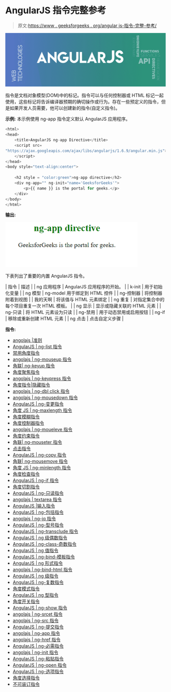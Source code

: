 # AngularJS 指令完整参考

> 原文:[https://www . geeksforgeeks . org/angular js-指令-完整-参考/](https://www.geeksforgeeks.org/angularjs-directives-complete-reference/)

![](img/4dfe222d971b935a65fd89aa27f2c8e4.png)

指令是文档对象模型(DOM)中的标记。指令可以与任何控制器或 HTML 标记一起使用，这些标记将告诉编译器预期的确切操作或行为。存在一些预定义的指令，但是如果开发人员需要，他可以创建新的指令(自定义指令)。

**示例:** 本示例使用 ng-app 指令定义默认 AngularJS 应用程序。

```ts
<html>        
<head> 
    <title>AngularJS ng-app Directive</title> 
    <script src= 
"https://ajax.googleapis.com/ajax/libs/angularjs/1.6.9/angular.min.js">
    </script> 
</head> 
<body style="text-align:center"> 

    <h2 style = "color:green">ng-app directive</h2> 
    <div ng-app="" ng-init="name='GeeksforGeeks'"> 
        <p>{{ name }} is the portal for geeks.</p>
    </div> 
</body>   
</html> 
```

**输出:**

![](img/70c5d3fcbddee0ea74fbf1a0aa8f419a.png)

下表列出了重要的内置 AngularJS 指令。

| 指令 | 描述 |
| ng 应用程序 | AngularJS 应用程序的开始。 |
| k-init | 用于初始化变量 |
| ng 模型 | ng-model 用于绑定到 HTML 控件 |
| ng-控制器 | 将控制器附着到视图 |
| 我的天啊 | 将该值与 HTML 元素绑定 |
| ng 重复 | 对指定集合中的每个项目重复一次 HTML 模板。 |
| ng 显示 | 显示或隐藏关联的 HTML 元素 |
| ng-只读 | 将 HTML 元素设为只读 |
| ng-禁用 | 用于动态禁用或启用按钮 |
| ng-if | 移除或重新创建 HTML 元素 |
| ng 点击 | 点击自定义步骤 |

**指令:**

*   [angolajs |准则](https://www.geeksforgeeks.org/angularjs-directives/)
*   [AngularJS | ng-list 指令](https://www.geeksforgeeks.org/angularjs-ng-list-directive/)
*   [禁用角度指令](https://www.geeksforgeeks.org/angularjs-ng-disabled-directive/)
*   [angolajs | ng-mouseup 指令](https://www..geeksforgeeks.org/angularjs-ng-mouseup-directive/)
*   [角联| ng-keyup 指令](https://www.geeksforgeeks.org/angularjs-ng-keyup-directive/)
*   [角度聚焦指令](https://www.geeksforgeeks.org/angularjs-ng-focus-directive/)
*   [angolajs | ng-keypress 指令](https://www.geeksforgeeks.org/angularjs-ng-keypress-directive/)
*   [角度指令|隐藏指令](https://www.geeksforgeeks.org/angularjs-ng-hide-directive/)
*   [angolajs | ng-dbl click 指令](https://www.geeksforgeeks.org/angularjs-ng-dblclick-directive/)
*   [angolajs | ng-mousedown 指令](https://www.geeksforgeeks.org/angularjs-ng-mousedown-directive/)
*   [AngularJS | ng-变更指令](https://www.geeksforgeeks.org/angularjs-ng-change-directive/)
*   [角度 JS | ng-maxlength 指令](https://www.geeksforgeeks.org/angularjs-ng-maxlength-directive/)
*   [角度模糊指令](https://www.geeksforgeeks.org/angularjs-ng-blur-directive/)
*   [角度控制器指令](https://www.geeksforgeeks.org/angularjs-ng-controller-directive/)
*   [angolajs | ng-moueleve 指令](https://www.geeksforgeeks.org/angularjs-ng-mouseleave-directive/)
*   [角度约束指令](https://www.geeksforgeeks.org/angularjs-ng-bind-directive/)
*   [角联| ng-mouseter 指令](https://www.geeksforgeeks.org/angularjs-ng-mouseenter-directive/)
*   [点击指令](https://www.geeksforgeeks.org/angularjs-ng-click-directive/)
*   [AngularJS | ng-copy 指令](https://www.geeksforgeeks.org/angularjs-ng-copy-directive/)
*   [角联| ng-mousemove 指令](https://www.geeksforgeeks.org/angularjs-ng-mousemove-directive/)
*   [角度 JS | ng-minlength 指令](https://www.geeksforgeeks.org/angularjs-ng-minlength-directive/)
*   [角度检查指令](https://www.geeksforgeeks.org/angularjs-ng-checked-directive/)
*   [AngularJS | ng-if 指令](https://www.geeksforgeeks.org/angularjs-ng-if-directive/)
*   [角度切割指令](https://www.geeksforgeeks.org/angularjs-ng-cut-directive/)
*   [AngularJS | ng-只读指令](https://www.geeksforgeeks.org/angularjs-ng-readonly-directive/)
*   [angolajs | textarea 指令](https://www.geeksforgeeks.org/angularjs-textarea-directive/)
*   [AngularJS |输入指令](https://www.geeksforgeeks.org/angularjs-input-directive/)
*   [AngularJS | ng-包括指令](https://www.geeksforgeeks.org/angularjs-ng-include-directive/)
*   [angolajs | ng-jq 指令](https://www.geeksforgeeks.org/angularjs-ng-jq-directive/)
*   [AngularJS | ng-型号指令](https://www.geeksforgeeks.org/angularjs-ng-model-directive/)
*   [AngularJS | ng-transclude 指令](https://www.geeksforgeeks.org/angularjs-ng-transclude-directive/)
*   [AngularJS | ng 级偶数指令](https://www.geeksforgeeks.org/angularjs-ng-class-even-directive/)
*   [AngularJS | ng-class-奇数指令](https://www.geeksforgeeks.org/angularjs-ng-class-odd-directive/)
*   [AngularJS | ng 值指令](https://www.geeksforgeeks.org/angularjs-ng-value-directive/)
*   [AngularJS | ng-bind-模板指令](https://www.geeksforgeeks.org/angularjs-ng-bind-template-directive/)
*   [AngularJS | ng 形式指令](https://www.geeksforgeeks.org/angularjs-ng-form-directive/)
*   [angolajs | ng-bind-html 指令](https://www.geeksforgeeks.org/angularjs-ng-bind-html-directive/)
*   [AngularJS | ng 级指令](https://www.geeksforgeeks.org/angularjs-ng-class-directive/)
*   [AngularJS | ng-复数指令](https://www.geeksforgeeks.org/angularjs-ng-pluralize-directive/)
*   [角度模式指令](https://www.geeksforgeeks.org/angularjs-ng-pattern-directive/)
*   [AngularJS | ng 型指令](https://www.geeksforgeeks.org/angularjs-ng-style-directive/)
*   [角度开关指令](https://www.geeksforgeeks.org/angularjs-ng-switch-directive/)
*   [AngularJS | ng-show 指令](https://www.geeksforgeeks.org/angularjs-ng-show-directive/)
*   [angolajs | ng-srcet 指令](https://www.geeksforgeeks.org/angularjs-ng-srcset-directive/)
*   [angolajs | ng-src 指令](https://www.geeksforgeeks.org/angularjs-ng-src-directive/)
*   [AngularJS | ng-提交指令](https://www.geeksforgeeks.org/angularjs-ng-submit-directive/)
*   [angolajs | ng-app 指令](https://www.geeksforgeeks.org/angularjs-ng-app-directive/)
*   [angolajs | ng-href 指令](https://www.geeksforgeeks.org/angularjs-ng-href-directive/)
*   [AngularJS | ng-必需指令](https://www.geeksforgeeks.org/angularjs-ng-required-directive/)
*   [angolajs | ng-init 指令](https://www.geeksforgeeks.org/angularjs-ng-init-directive/)
*   [AngularJS | ng-粘贴指令](https://www.geeksforgeeks.org/angularjs-ng-paste-directive/)
*   [AngularJS | ng-open 指令](https://www.geeksforgeeks.org/angularjs-ng-open-directive/)
*   [AngularJS | ng-选项指令](https://www.geeksforgeeks.org/angularjs-ng-options-directive/)
*   [角度选择指令](https://www.geeksforgeeks.org/angularjs-ng-selected-directive/)
*   [不可装订指令](https://www.geeksforgeeks.org/angularjs-ng-non-bindable-directive/)